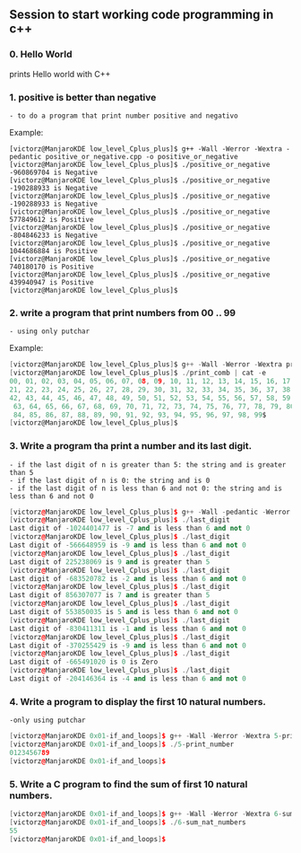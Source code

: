 ## Session to start working code programming in c++

### 0. Hello World

prints Hello world with C++


### 1. positive is better than negative

	- to do a program that print number positive and negativo

Example:

```
[victorz@ManjaroKDE low_level_Cplus_plus]$ g++ -Wall -Werror -Wextra -pedantic positive_or_negative.cpp -o positive_or_negative
[victorz@ManjaroKDE low_level_Cplus_plus]$ ./positive_or_negative 
-960869704 is Negative 
[victorz@ManjaroKDE low_level_Cplus_plus]$ ./positive_or_negative 
-190288933 is Negative 
[victorz@ManjaroKDE low_level_Cplus_plus]$ ./positive_or_negative 
-190288933 is Negative 
[victorz@ManjaroKDE low_level_Cplus_plus]$ ./positive_or_negative 
577849612 is Positive
[victorz@ManjaroKDE low_level_Cplus_plus]$ ./positive_or_negative 
-804846233 is Negative 
[victorz@ManjaroKDE low_level_Cplus_plus]$ ./positive_or_negative 
1044686884 is Positive
[victorz@ManjaroKDE low_level_Cplus_plus]$ ./positive_or_negative 
740180170 is Positive
[victorz@ManjaroKDE low_level_Cplus_plus]$ ./positive_or_negative 
439940947 is Positive
[victorz@ManjaroKDE low_level_Cplus_plus]$ 

```

### 2. write a program that print numbers from 00 .. 99

	- using only putchar

Example:

```C
[victorz@ManjaroKDE low_level_Cplus_plus]$ g++ -Wall -Werror -Wextra print_comb.cpp -o print_comb
[victorz@ManjaroKDE low_level_Cplus_plus]$ ./print_comb | cat -e
00, 01, 02, 03, 04, 05, 06, 07, 08, 09, 10, 11, 12, 13, 14, 15, 16, 17, 18, 19, 20,
21, 22, 23, 24, 25, 26, 27, 28, 29, 30, 31, 32, 33, 34, 35, 36, 37, 38, 39, 40, 41,
42, 43, 44, 45, 46, 47, 48, 49, 50, 51, 52, 53, 54, 55, 56, 57, 58, 59, 60, 61, 62,
 63, 64, 65, 66, 67, 68, 69, 70, 71, 72, 73, 74, 75, 76, 77, 78, 79, 80, 81, 82, 83,
 84, 85, 86, 87, 88, 89, 90, 91, 92, 93, 94, 95, 96, 97, 98, 99$
[victorz@ManjaroKDE low_level_Cplus_plus]$

```

### 3. Write a program tha print a number and its last digit.

	- if the last digit of n is greater than 5: the string and is greater than 5
	- if the last digit of n is 0: the string and is 0
	- if the last digit of n is less than 6 and not 0: the string and is less than 6 and not 0

```C++
[victorz@ManjaroKDE low_level_Cplus_plus]$ g++ -Wall -pedantic -Werror -Wextra last_digit.cpp -o last_digit
[victorz@ManjaroKDE low_level_Cplus_plus]$ ./last_digit 
Last digit of -1024401477 is -7 and is less than 6 and not 0
[victorz@ManjaroKDE low_level_Cplus_plus]$ ./last_digit 
Last digit of -566648959 is -9 and is less than 6 and not 0
[victorz@ManjaroKDE low_level_Cplus_plus]$ ./last_digit 
Last digit of 225238069 is 9 and is greater than 5
[victorz@ManjaroKDE low_level_Cplus_plus]$ ./last_digit 
Last digit of -683520782 is -2 and is less than 6 and not 0
[victorz@ManjaroKDE low_level_Cplus_plus]$ ./last_digit 
Last digit of 856307077 is 7 and is greater than 5
[victorz@ManjaroKDE low_level_Cplus_plus]$ ./last_digit 
Last digit of 553850035 is 5 and is less than 6 and not 0
[victorz@ManjaroKDE low_level_Cplus_plus]$ ./last_digit 
Last digit of -830411311 is -1 and is less than 6 and not 0
[victorz@ManjaroKDE low_level_Cplus_plus]$ ./last_digit 
Last digit of -370255429 is -9 and is less than 6 and not 0
[victorz@ManjaroKDE low_level_Cplus_plus]$ ./last_digit 
Last digit of -665491020 is 0 is Zero
[victorz@ManjaroKDE low_level_Cplus_plus]$ ./last_digit 
Last digit of -204146364 is -4 and is less than 6 and not 0

```

### 4. Write a program to display the first 10 natural numbers.
	-only using putchar

```C++
[victorz@ManjaroKDE 0x01-if_and_loops]$ g++ -Wall -Werror -Wextra 5-print_numbers.cpp _putchar.cpp -o 5-print_number
[victorz@ManjaroKDE 0x01-if_and_loops]$ ./5-print_number 
0123456789
[victorz@ManjaroKDE 0x01-if_and_loops]$

```

### 5. Write a C program to find the sum of first 10 natural numbers.

```C++
[victorz@ManjaroKDE 0x01-if_and_loops]$ g++ -Wall -Werror -Wextra 6-sum_natural\:numbers.cpp -o 6-sum_nat_numbers -g
[victorz@ManjaroKDE 0x01-if_and_loops]$ ./6-sum_nat_numbers
55
[victorz@ManjaroKDE 0x01-if_and_loops]$

```